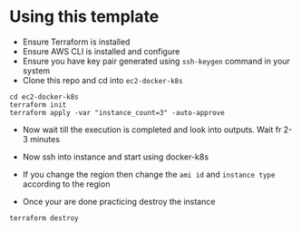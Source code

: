 # Using this template

* Ensure Terraform is installed
* Ensure AWS CLI is installed and configure
* Ensure you have key pair generated using `ssh-keygen` command in your system
* Clone this repo and cd into `ec2-docker-k8s`
```
cd ec2-docker-k8s
terraform init
terraform apply -var "instance_count=3" -auto-approve
```
* Now wait till the execution is completed and look into outputs. Wait fr 2-3 minutes
* Now ssh into instance and start using docker-k8s
* If you change the region then change the `ami id` and `instance type` according to the region

* Once your are done practicing destroy the instance
```
terraform destroy
```